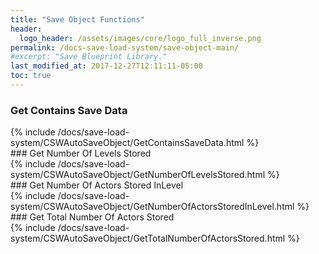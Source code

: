 ```yaml
---
title: "Save Object Functions"
header:
  logo_header: /assets/images/core/logo_full_inverse.png
permalink: /docs-save-load-system/save-object-main/
#excerpt: "Save Blueprint Library."
last_modified_at: 2017-12-27T12:11:11-05:00
toc: true
---
```


### Get Contains Save Data
<div>
{% include /docs/save-load-system/CSWAutoSaveObject/GetContainsSaveData.html %}
</div>
### Get Number Of Levels Stored
<div>
{% include /docs/save-load-system/CSWAutoSaveObject/GetNumberOfLevelsStored.html %}
</div>
### Get Number Of Actors Stored InLevel
<div>
{% include /docs/save-load-system/CSWAutoSaveObject/GetNumberOfActorsStoredInLevel.html %}
</div>
### Get Total Number Of Actors Stored
<div>
{% include /docs/save-load-system/CSWAutoSaveObject/GetTotalNumberOfActorsStored.html %}
</div>